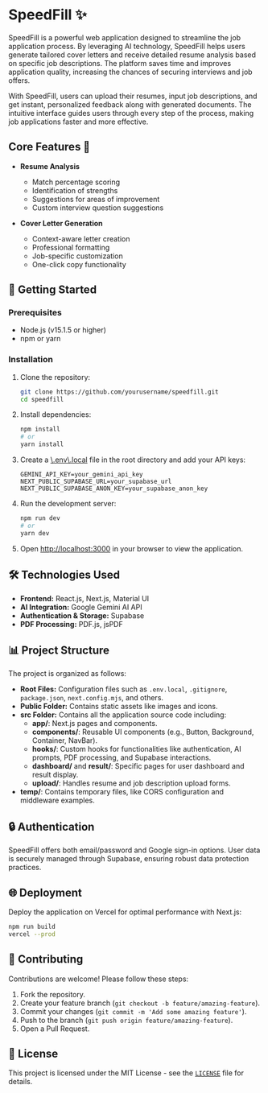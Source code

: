 # SpeedFill ✨

SpeedFill is a powerful web application designed to streamline the job application process. By leveraging AI technology, SpeedFill helps users generate tailored cover letters and receive detailed resume analysis based on specific job descriptions. The platform saves time and improves application quality, increasing the chances of securing interviews and job offers.

With SpeedFill, users can upload their resumes, input job descriptions, and get instant, personalized feedback along with generated documents. The intuitive interface guides users through every step of the process, making job applications faster and more effective.

## Core Features 🚀

- **Resume Analysis**

  - Match percentage scoring
  - Identification of strengths
  - Suggestions for areas of improvement
  - Custom interview question suggestions

- **Cover Letter Generation**
  - Context-aware letter creation
  - Professional formatting
  - Job-specific customization
  - One-click copy functionality

## 🚀 Getting Started

### Prerequisites

- Node.js (v15.1.5 or higher)
- npm or yarn

### Installation

1. Clone the repository:

   ```bash
   git clone https://github.com/yourusername/speedfill.git
   cd speedfill
   ```

2. Install dependencies:

   ```bash
   npm install
   # or
   yarn install
   ```

3. Create a [\\.env\\.local](.env.local) file in the root directory and add your API keys:

   ```
   GEMINI_API_KEY=your_gemini_api_key
   NEXT_PUBLIC_SUPABASE_URL=your_supabase_url
   NEXT_PUBLIC_SUPABASE_ANON_KEY=your_supabase_anon_key
   ```

4. Run the development server:

   ```bash
   npm run dev
   # or
   yarn dev
   ```

5. Open [http://localhost:3000](http://localhost:3000) in your browser to view the application.

## 🛠️ Technologies Used

- **Frontend:** React.js, Next.js, Material UI
- **AI Integration:** Google Gemini AI API
- **Authentication & Storage:** Supabase
- **PDF Processing:** PDF.js, jsPDF

## 📊 Project Structure

The project is organized as follows:

- **Root Files:** Configuration files such as `.env.local`, `.gitignore`, `package.json`, `next.config.mjs`, and others.
- **Public Folder:** Contains static assets like images and icons.
- **src Folder:** Contains all the application source code including:
  - **app/**: Next.js pages and components.
  - **components/**: Reusable UI components (e.g., Button, Background, Container, NavBar).
  - **hooks/**: Custom hooks for functionalities like authentication, AI prompts, PDF processing, and Supabase interactions.
  - **dashboard/** and **result/**: Specific pages for user dashboard and result display.
  - **upload/**: Handles resume and job description upload forms.
- **temp/**: Contains temporary files, like CORS configuration and middleware examples.

## 🔒 Authentication

SpeedFill offers both email/password and Google sign-in options. User data is securely managed through Supabase, ensuring robust data protection practices.

## 🌐 Deployment

Deploy the application on Vercel for optimal performance with Next.js:

```bash
npm run build
vercel --prod
```

## 🤝 Contributing

Contributions are welcome! Please follow these steps:

1. Fork the repository.
2. Create your feature branch (`git checkout -b feature/amazing-feature`).
3. Commit your changes (`git commit -m 'Add some amazing feature'`).
4. Push to the branch (`git push origin feature/amazing-feature`).
5. Open a Pull Request.

## 📜 License

This project is licensed under the MIT License - see the [`LICENSE`](LICENSE) file for details.
